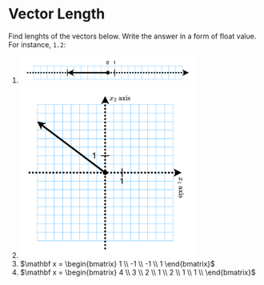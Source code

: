 # Vector Length

Find lenghts of the vectors below. Write the answer in a 
form of float value. For instance, `1.2`:

1. <img src="images\img.png" width="350" />
2. <img src="images\img_1.png" width="350" />
3. $\mathbf x = \begin{bmatrix}
1 \\
-1 \\
-1 \\
1
\end{bmatrix}$
4. $\mathbf x = \begin{bmatrix}
4 \\
3 \\
2 \\
1 \\
2 \\
1 \\
1 \\
\end{bmatrix}$